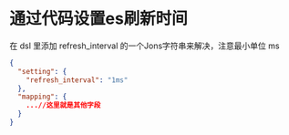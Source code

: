 

# 通过代码设置es刷新时间

在 dsl 里添加 refresh_interval 的一个Jons字符串来解决，注意最小单位 ms

```json
{
  "setting": {
    "refresh_interval": "1ms"
  },
  "mapping": {
    ...//这里就是其他字段
  }
}
```